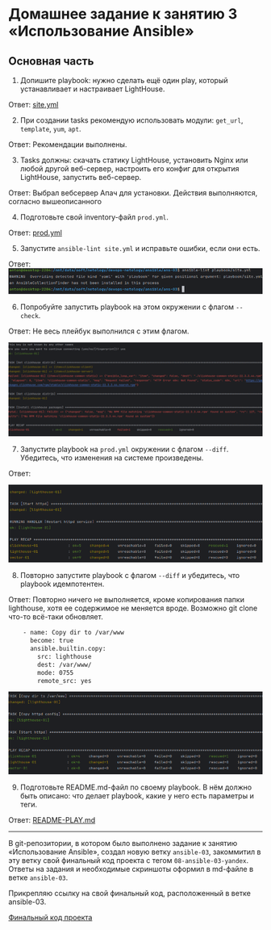 # Домашнее задание к занятию 3 «Использование Ansible»

## Основная часть

1. Допишите playbook: нужно сделать ещё один play, который устанавливает и настраивает LightHouse.

Ответ: [site.yml](https://github.com/antonmayko/devops-netology/blob/ansible-03/ansible/ans-03/playbook/site.yml)

2. При создании tasks рекомендую использовать модули: `get_url`, `template`, `yum`, `apt`.

Ответ: Рекомендации выполнены.

3. Tasks должны: скачать статику LightHouse, установить Nginx или любой другой веб-сервер, настроить его конфиг для открытия LightHouse, запустить веб-сервер.

Ответ: Выбрал вебсервер Апач для установки. Действия выполняются, согласно вышеописанного

4. Подготовьте свой inventory-файл `prod.yml`.

Ответ: [prod.yml](https://github.com/antonmayko/devops-netology/blob/ansible-03/ansible/ans-03/playbook/inventory/prod.yml) 

5. Запустите `ansible-lint site.yml` и исправьте ошибки, если они есть.

Ответ: ![lint](https://github.com/antonmayko/devops-netology/blob/ansible-03/ansible/ans-03/assets/lint.png)

6. Попробуйте запустить playbook на этом окружении с флагом `--check`.

Ответ: Не весь плейбук выполнился с этим флагом.

![check](https://github.com/antonmayko/devops-netology/blob/ansible-03/ansible/ans-03/assets/check.png)

7. Запустите playbook на `prod.yml` окружении с флагом `--diff`. Убедитесь, что изменения на системе произведены.

Ответ: 

![diff1](https://github.com/antonmayko/devops-netology/blob/ansible-03/ansible/ans-03/assets/diff1.png)

8. Повторно запустите playbook с флагом `--diff` и убедитесь, что playbook идемпотентен.

Ответ: Повторно ничего не выполняется, кроме копирования папки lighthouse, хотя ее содержимое не меняется вроде.
Возможно git clone что-то всё-таки обновляет. 
```
    - name: Copy dir to /var/www
      become: true
      ansible.builtin.copy:
        src: lighthouse
        dest: /var/www/
        mode: 0755
        remote_src: yes

```
![diff2](https://github.com/antonmayko/devops-netology/blob/ansible-03/ansible/ans-03/assets/diff2.png)

9. Подготовьте README.md-файл по своему playbook. В нём должно быть описано: что делает playbook, какие у него есть параметры и теги.

Ответ: [README-PLAY.md](https://github.com/antonmayko/devops-netology/blob/ansible-03/ansible/ans-03/README-PLAY.md) 


---
В git-репозитории, в котором было выполнено задание к занятию «Использование Ansible», создал новую ветку `ansible-03`, закоммитил 
в эту ветку свой финальный код проекта с тегом `08-ansible-03-yandex`. Ответы на задания и необходимые скриншоты оформил в md-файле в ветке `ansible-03`.

Прикрепляю ссылку на свой финальный код, расположенный в ветке ansible-03. 

[Финальный код проекта](https://github.com/antonmayko/devops-netology/tree/ansible-03/ansible/ans-03/playbook)


